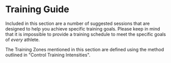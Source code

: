 # Training Guide

Included in this section are a number of suggested sessions that are designed to help you achieve specific training goals. Please keep in mind that it is impossible to provide a training schedule to meet the specific goals of _every_ athlete.

The Training Zones mentioned in this section are defined using the method outlined in "Control Training Intensities".
